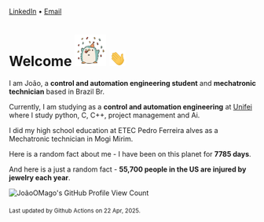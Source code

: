 [LinkedIn](https://www.linkedin.com/in/joão-pedro-gozzoli-b95641301/) &bull;
[Email](joaopedrogozzoli@gmail.com)

# Welcome <img src="happy.gif" height="64px" /> <img src="wave.gif" height="32px" />

I am João, a  **control and automation engineering student** and **mechatronic technician** based in Brazil Br.

Currently, I am studying as a **control and automation engineering** at [Unifei](https://unifei.edu.br) where I study python, C, C++, project management and Ai.

I did my high school education at ETEC Pedro Ferreira alves as a Mechatronic technician in Mogi Mirim.

Here is a random fact about me - I have been on this planet for **7785 days**.

And here is a just a random fact -  **55,700 people in the US are injured by jewelry each year**.

![JoãoOMago's GitHub Profile View Count](https://komarev.com/ghpvc/?username=JoaoOMago)

<sub>Last updated by Github Actions on 22 Apr, 2025.</sub>
